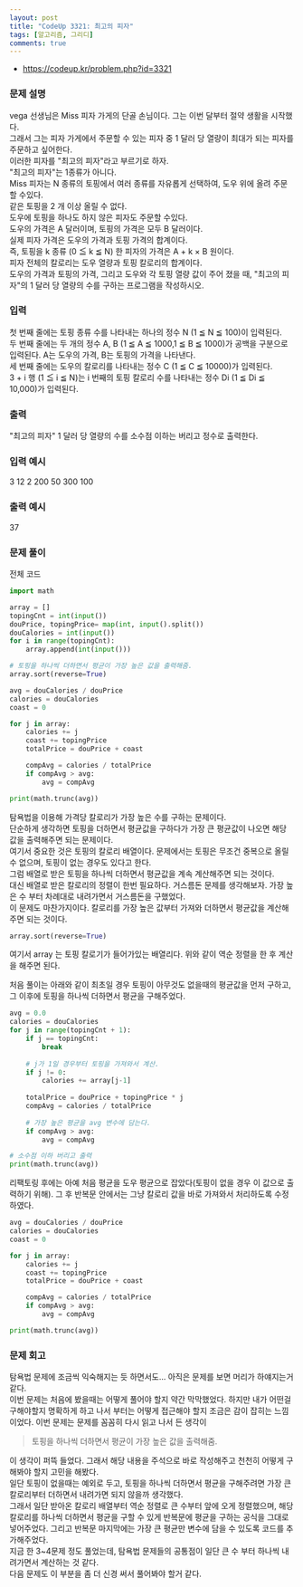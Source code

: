 ```yaml
---
layout: post
title: "CodeUp 3321: 최고의 피자"
tags: [알고리즘, 그리디]
comments: true
---
```

* https://codeup.kr/problem.php?id=3321

### 문제 설명
vega 선생님은 Miss 피자 가게의 단골 손님이다. 
그는 이번 달부터 절약 생활을 시작했다.  
그래서 그는 피자 가게에서 주문할 수 있는 피자 중 1 달러 당 열량이 최대가 되는 피자를 주문하고 싶어한다.  
이러한 피자를 "최고의 피자"라고 부르기로 하자.  
"최고의 피자"는 1종류가 아니다.  
Miss 피자는 N 종류의 토핑에서 여러 종류를 자유롭게 선택하여, 도우 위에 올려 주문할 수있다.  
같은 토핑을 2 개 이상 올릴 수 없다.  
도우에 토핑을 하나도 하지 않은  피자도 주문할 수있다.  
도우의 가격은 A 달러이며, 토핑의 가격은 모두 B 달러이다.  
실제 피자 가격은 도우의 가격과 토핑 가격의 합계이다.  
즉, 토핑을 k 종류 (0 ≦ k ≦ N) 한 피자의 가격은 A + k × B 원이다.  
피자 전체의 칼로리는 도우 열량과 토핑 칼로리의 합계이다.  
도우의 가격과 토핑의 가격, 그리고 도우와 각 토핑 열량 값이 주어 졌을 때, "최고의 피자"의 1 달러 당 열량의 수를 구하는 프로그램을 작성하시오.

### 입력
첫 번째 줄에는 토핑 종류 수를 나타내는 하나의 정수 N (1 ≦ N ≦ 100)이 입력된다.  
두 번째 줄에는 두 개의 정수 A, B (1 ≦ A ≦ 1000,1 ≦ B ≦ 1000)가 공백을 구분으로 입력된다. A는 도우의 가격, B는 토핑의 가격을 나타낸다.  
세 번째 줄에는 도우의 칼로리를 나타내는 정수 C (1 ≦ C ≦ 10000)가 입력된다.  
3 + i 행 (1 ≦ i ≦ N)는 i 번째의 토핑 칼로리 수를 나타내는 정수 Di (1 ≦ Di ≦ 10,000)가 입력된다.  

### 출력
"최고의 피자" 1 달러 당 열량의 수를 소수점 이하는 버리고 정수로 출력한다.

### 입력 예시
3
12 2
200
50
300
100

### 출력 예시
37

### 문제 풀이
전체 코드
```python
import math

array = []
topingCnt = int(input())
douPrice, topingPrice= map(int, input().split())
douCalories = int(input())
for i in range(topingCnt):
    array.append(int(input()))

# 토핑을 하나씩 더하면서 평균이 가장 높은 값을 출력해줌.
array.sort(reverse=True)

avg = douCalories / douPrice
calories = douCalories
coast = 0

for j in array:
    calories += j
    coast += topingPrice
    totalPrice = douPrice + coast

    compAvg = calories / totalPrice
    if compAvg > avg:
        avg = compAvg

print(math.trunc(avg))
```

탐욕법을 이용해 가격당 칼로리가 가장 높은 수를 구하는 문제이다.  
단순하게 생각하면 토핑을 더하면서 평균값을 구하다가 가장 큰 평균값이 나오면 해당 값을 출력해주면 되는 문제이다.  
여기서 중요한 것은 토핑의 칼로리 배열이다. 문제에서는 토핑은 무조건 중복으로 올릴 수 없으며, 토핑이 없는 경우도 있다고 한다.  
그럼 배열로 받은 토핑을 하나씩 더하면서 평균값을 계속 계산해주면 되는 것이다.  
대신 배열로 받은 칼로리의 정렬이 한번 필요하다. 거스름돈 문제를 생각해보자. 가장 높은 수 부터 차례대로 내려가면서 거스름돈을 구했었다.  
이 문제도 마찬가지이다. 칼로리를 가장 높은 값부터 가져와 더하면서 평균값을 계산해주면 되는 것이다.  
```python
array.sort(reverse=True)
```
여기서 array 는 토핑 칼로기가 들어가있는 배열리다. 위와 같이 역순 정렬을 한 후 계산을 해주면 된다.

처음 풀이는 아래와 같이 최초일 경우 토핑이 아무것도 없을때의 평균값을 먼저 구하고, 그 이후에 토핑을 하나씩 더하면서 평균을 구해주었다.
```python
avg = 0.0
calories = douCalories
for j in range(topingCnt + 1):
    if j == topingCnt:
        break
    
    # j가 1일 경우부터 토핑을 가져와서 계산.
    if j != 0:
        calories += array[j-1]
        
    totalPrice = douPrice + topingPrice * j
    compAvg = calories / totalPrice
    
    # 가장 높은 평균을 avg 변수에 담는다.
    if compAvg > avg:
        avg = compAvg

# 소수점 이하 버리고 출력
print(math.trunc(avg))
```
리팩토링 후에는 아예 처음 평균을 도우 평균으로 잡았다(토핑이 없을 경우 이 값으로 출력하기 위해). 그 후 반복문 안에서는 그냥 칼로리 값을 바로 가져와서 처리하도록 수정하였다.
```python
avg = douCalories / douPrice
calories = douCalories
coast = 0

for j in array:
    calories += j
    coast += topingPrice
    totalPrice = douPrice + coast

    compAvg = calories / totalPrice
    if compAvg > avg:
        avg = compAvg

print(math.trunc(avg))
```

### 문제 회고
탐욕법 문제에 조금씩 익숙해지는 듯 하면서도... 아직은 문제를 보면 머리가 하얘지는거 같다.  
이번 문제는 처음에 봤을때는 어떻게 풀어야 할지 약간 막막했었다. 하지만 내가 어떤걸 구해야할지 명확하게 하고 나서 부터는 어떻게 접근해야 할지 조금은 감이 잡히는 느낌이었다. 이번 문제는 문제를 꼼꼼히 다시 읽고 나서 든 생각이
> 토핑을 하나씩 더하면서 평균이 가장 높은 값을 출력해줌.

이 생각이 퍼뜩 들었다. 그래서 해당 내용을 주석으로 바로 작성해주고 천천히 어떻게 구해봐야 할지 고민을 해봤다.  
일단 토핑이 없을때는 예외로 두고, 토핑을 하나씩 더하면서 평균을 구해주려면 가장 큰 칼로리부터 더하면서 내려가면 되지 않을까 생각했다.  
그래서 일단 받아온 칼로리 배열부터 역순 정렬로 큰 수부터 앞에 오게 정렬했으며, 해당 칼로리를 하나씩 더하면서 평균을 구할 수 있게 반복문에 평균을 구하는 공식을 그대로 넣어주었다. 그리고 반복문 마지막에는 가장 큰 평균만 변수에 담을 수 있도록 코드를 추가해주었다.  
지금 한 3~4문제 정도 풀었는데, 탐욕법 문제들의 공통점이 일단 큰 수 부터 하나씩 내려가면서 계산하는 것 같다.  
다음 문제도 이 부분을 좀 더 신경 써서 풀어봐야 할거 같다.  